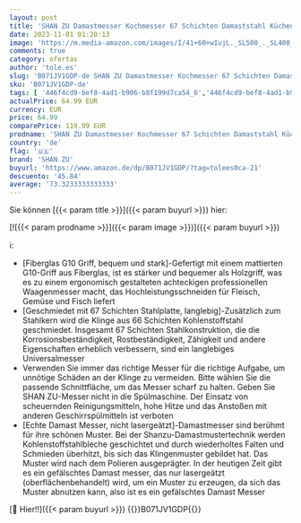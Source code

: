 ```yaml
---
layout: post
title: 'SHAN ZU Damastmesser Kochmesser 67 Schichten Damaststahl Küchenmesser mit G10 Griff 20CM - PRO Series'
date: 2023-11-01 01:20:13
image: 'https://m.media-amazon.com/images/I/41+60+wIujL._SL500_._SL400_.jpg'
comments: true
category: ofertas
author: 'tole.es'
slug: 'B071JV1GDP-de SHAN ZU Damastmesser Kochmesser 67 Schichten Damaststahl...'
sku: 'B071JV1GDP-de'
tags: [ '446f4cd9-bef8-4ad1-b906-b8f199d7ca54_0','446f4cd9-bef8-4ad1-b906-b8f199d7ca54_1901','446f4cd9-bef8-4ad1-b906-b8f199d7ca54_6901','446f4cd9-bef8-4ad1-b906-b8f199d7ca54_8601','Arborist Merchandising Root','Campaigns','Gesunde Küche: Küchenmesser','Kochmesser','Kunden-Favoriten Social: Küche, Haushalt und Wohnen','Kunden-Favoriten: Küche, Haushalt und Wohnen','Küche, Haushalt & Wohnen','Küche, Kochen & Backen','Küchenhelfer & Kochzubehör','Küchenmesser & -sets','Self Service','Special Features Stores','Vendor Central','shan zu','🇩🇪', ]
actualPrice: 64.99 EUR
currency: EUR
price: 64.99
comparePrice: 119.99 EUR
prodname: 'SHAN ZU Damastmesser Kochmesser 67 Schichten Damaststahl Küchenmesser mit G10 Griff 20CM - PRO Series'
country: 'de'
flag: '🇩🇪'
brand: 'SHAN ZU'
buyurl: 'https://www.amazon.de/dp/B071JV1GDP/?tag=tolees0ca-21'
descuento: '45.84'
average: '73.3233333333333'
---
```


Sie können [{{< param title >}}]({{< param buyurl >}}) hier:

[![{{< param prodname >}}]({{< param image >}})]({{< param buyurl >}})

ℹ️:

- [Fiberglas G10 Griff, bequem und stark]-Gefertigt mit einem mattierten G10-Griff aus Fiberglas, ist es stärker und bequemer als Holzgriff, was es zu einem ergonomisch gestalteten achteckigen professionellen Waagenmesser macht, das Hochleistungsschneiden für Fleisch, Gemüse und Fisch liefert
- [Geschmiedet mit 67 Schichten Stahlplatte, langlebig]-Zusätzlich zum Stahlkern wird die Klinge aus 66 Schichten Kohlenstoffstahl geschmiedet. Insgesamt 67 Schichten Stahlkonstruktion, die die Korrosionsbeständigkeit, Rostbeständigkeit, Zähigkeit und andere Eigenschaften erheblich verbessern, sind ein langlebiges Universalmesser
- Verwenden Sie immer das richtige Messer für die richtige Aufgabe, um unnötige Schäden an der Klinge zu vermeiden. Bitte wählen Sie die passende Schnittfläche, um das Messer scharf zu halten. Geben Sie SHAN ZU-Messer nicht in die Spülmaschine. Der Einsatz von scheuernden Reinigungsmitteln, hohe Hitze und das Anstoßen mit anderen Geschirrspülmitteln ist verboten
- [Echte Damast Messer, nicht lasergeätzt]-Damastmesser sind berühmt für ihre schönen Muster. Bei der Shanzu-Damastmustertechnik werden Kohlenstoffstahlbleche geschichtet und durch wiederholtes Falten und Schmieden überhitzt, bis sich das Klingenmuster gebildet hat. Das Muster wird nach dem Polieren ausgeprägter. In der heutigen Zeit gibt es ein gefälschtes Damast messer, das nur lasergeätzt (oberflächenbehandelt) wird, um ein Muster zu erzeugen, da sich das Muster abnutzen kann, also ist es ein gefälschtes Damast Messer

[🛒 Hier!!]({{< param buyurl >}})
{{<world>}}B071JV1GDP{{</world>}}
